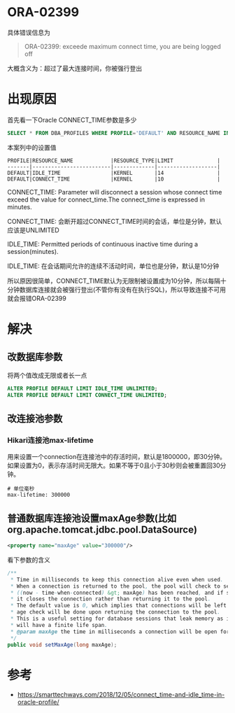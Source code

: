 # ORA-02399
具体错误信息为 
> ORA-02399: exceede maximum connect time, you are being logged off

大概含义为：超过了最大连接时间，你被强行登出

# 出现原因
首先看一下Oracle CONNECT_TIME参数是多少
```sql
SELECT * FROM DBA_PROFILES WHERE PROFILE='DEFAULT' AND RESOURCE_NAME IN ('IDLE_TIME','CONNECT_TIME');
```
本案列中的设置值
```
PROFILE|RESOURCE_NAME            |RESOURCE_TYPE|LIMIT              |
-------|-------------------------|-------------|-------------------|
DEFAULT|IDLE_TIME                |KERNEL       |14                 |
DEFAULT|CONNECT_TIME             |KERNEL       |10                 |
```


CONNECT_TIME: Parameter will disconnect a session whose connect time exceed the value for connect_time.The connect_time is expressed in minutes.

CONNECT_TIME: 会断开超过CONNECT_TIME时间的会话，单位是分钟，默认应该是UNLIMITED

IDLE_TIME: Permitted periods of continuous inactive time during a session(minutes).

IDLE_TIME: 在会话期间允许的连续不活动时间，单位也是分钟，默认是10分钟

所以原因很简单，CONNECT_TIME默认为无限制被设置成为10分钟，所以每隔十分钟数据库连接就会被强行登出(不管你有没有在执行SQL)，所以导致连接不可用就会报错ORA-02399

# 解决
## 改数据库参数
将两个值改成无限或者长一点
```sql
ALTER PROFILE DEFAULT LIMIT IDLE_TIME UNLIMITED;
ALTER PROFILE DEFAULT LIMIT CONNECT_TIME UNLIMITED;
```
## 改连接池参数
###  Hikari连接池max-lifetime
用来设置一个connection在连接池中的存活时间，默认是1800000，即30分钟。如果设置为0，表示存活时间无限大。如果不等于0且小于30秒则会被重置回30分钟。
```
# 单位毫秒
max-lifetime: 300000
```
## 普通数据库连接池设置maxAge参数(比如org.apache.tomcat.jdbc.pool.DataSource)
```xml
<property name="maxAge" value="300000"/>
```
看下参数的含义
```java
/**
 * Time in milliseconds to keep this connection alive even when used.
 * When a connection is returned to the pool, the pool will check to see if the
 * ((now - time-when-connected) &gt; maxAge) has been reached, and if so,
 * it closes the connection rather than returning it to the pool.
 * The default value is 0, which implies that connections will be left open and no
 * age check will be done upon returning the connection to the pool.
 * This is a useful setting for database sessions that leak memory as it ensures that the session
 * will have a finite life span.
 * @param maxAge the time in milliseconds a connection will be open for when used
 */
public void setMaxAge(long maxAge);
```

# 参考
- https://smarttechways.com/2018/12/05/connect_time-and-idle_time-in-oracle-profile/